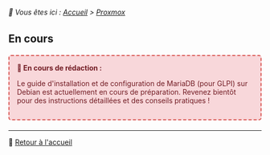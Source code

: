 <link rel="stylesheet" type="text/css" href="/assets/css/purple-theme.css">

###### 📂 Vous êtes ici : [Accueil](../../index.md) > [Proxmox](install-configuration-mariadb-for-glpi.md)

## En cours

<div style="border: 2px dashed #d9534f; border-radius: 5px; padding: 15px; margin: 20px 0; background-color: #f8d7da; color: #721c24;">
  <strong>🚧 En cours de rédaction :</strong>
  <p>Le guide d'installation et de configuration de MariaDB (pour GLPI) sur Debian est actuellement en cours de préparation. Revenez bientôt pour des instructions détaillées et des conseils pratiques !</p>
</div>

---

🔗 [Retour à l'accueil](../../index.md)
